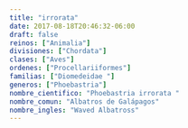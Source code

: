 ```yaml
---
title: "irrorata"
date: 2017-08-18T20:46:32-06:00
draft: false
reinos: ["Animalia"]
divisiones: ["Chordata"]
clases: ["Aves"]
ordenes: ["Procellariiformes"]
familias: ["Diomedeidae "]
generos: ["Phoebastria"]
nombre_cientifico: "Phoebastria irrorata "
nombre_comun: "Albatros de Galápagos"
nombre_ingles: "Waved Albatross"
---
```

